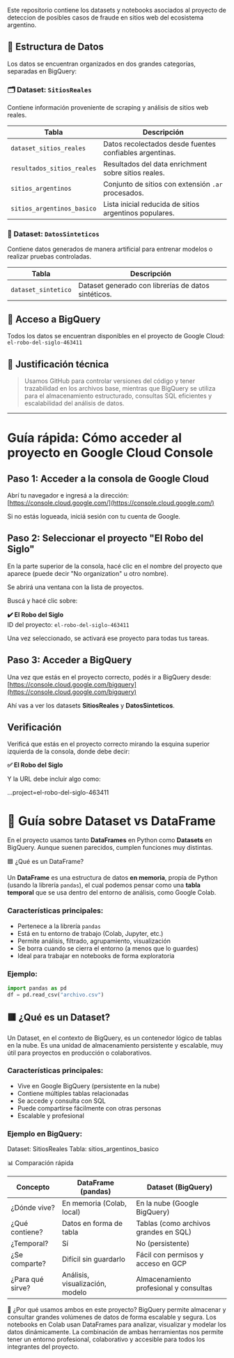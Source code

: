 Este repositorio contiene los datasets y notebooks asociados al proyecto de deteccion de posibles casos de fraude en sitios web del ecosistema argentino.

## 📂 Estructura de Datos

Los datos se encuentran organizados en dos grandes categorías, separadas en BigQuery:

### 🗂️ Dataset: `SitiosReales`

Contiene información proveniente de scraping y análisis de sitios web reales.

| Tabla                       | Descripción                                             |
|----------------------------|----------------------------------------------------------|
| `dataset_sitios_reales`    | Datos recolectados desde fuentes confiables argentinas.  |
| `resultados_sitios_reales` | Resultados del data enrichment sobre sitios reales.      |
| `sitios_argentinos`        | Conjunto de sitios con extensión `.ar` procesados.       |
| `sitios_argentinos_basico` | Lista inicial reducida de sitios argentinos populares.   |

### 🧪 Dataset: `DatosSinteticos`

Contiene datos generados de manera artificial para entrenar modelos o realizar pruebas controladas.

| Tabla                | Descripción                                        |
|---------------------|-----------------------------------------------------|
| `dataset_sintetico` | Dataset generado con librerías de datos sintéticos. |

## 🔗 Acceso a BigQuery

Todos los datos se encuentran disponibles en el proyecto de Google Cloud:  
`el-robo-del-siglo-463411`

## 📌 Justificación técnica

> Usamos GitHub para controlar versiones del código y tener trazabilidad en los archivos base, mientras que BigQuery se utiliza para el almacenamiento estructurado, consultas SQL eficientes y escalabilidad del análisis de datos.

---

# Guía rápida: Cómo acceder al proyecto en Google Cloud Console

## Paso 1: Acceder a la consola de Google Cloud

Abrí tu navegador e ingresá a la dirección:  
[https://console.cloud.google.com/](https://console.cloud.google.com/)

Si no estás logueada, iniciá sesión con tu cuenta de Google.

## Paso 2: Seleccionar el proyecto "El Robo del Siglo"

En la parte superior de la consola, hacé clic en el nombre del proyecto que aparece (puede decir "No organization" u otro nombre).

Se abrirá una ventana con la lista de proyectos.

Buscá y hacé clic sobre:

**✔️ El Robo del Siglo**  
ID del proyecto: `el-robo-del-siglo-463411`

Una vez seleccionado, se activará ese proyecto para todas tus tareas.

## Paso 3: Acceder a BigQuery

Una vez que estás en el proyecto correcto, podés ir a BigQuery desde:  
[https://console.cloud.google.com/bigquery](https://console.cloud.google.com/bigquery)

Ahí vas a ver los datasets **SitiosReales** y **DatosSinteticos**.

## Verificación

Verificá que estás en el proyecto correcto mirando la esquina superior izquierda de la consola, donde debe decir:

**✅ El Robo del Siglo**

Y la URL debe incluir algo como:

...project=el-robo-del-siglo-463411

# 📁 Guía sobre Dataset vs DataFrame

En el proyecto usamos tanto **DataFrames** en Python como **Datasets** en BigQuery. Aunque suenen parecidos, cumplen funciones muy distintas.

 🟦 ¿Qué es un DataFrame?

Un **DataFrame** es una estructura de datos **en memoria**, propia de Python (usando la librería `pandas`), el cual podemos pensar como una **tabla temporal** que se usa dentro del entorno de análisis, como Google Colab.

### Características principales:
- Pertenece a la librería `pandas`
- Está en tu entorno de trabajo (Colab, Jupyter, etc.)
- Permite análisis, filtrado, agrupamiento, visualización
- Se borra cuando se cierra el entorno (a menos que lo guardes)
- Ideal para trabajar en notebooks de forma exploratoria

### Ejemplo:
```python
import pandas as pd
df = pd.read_csv("archivo.csv")
```

## 🟥 ¿Qué es un Dataset?
Un Dataset, en el contexto de BigQuery, es un contenedor lógico de tablas en la nube. Es una unidad de almacenamiento persistente y escalable, muy útil para proyectos en producción o colaborativos.

### Características principales:
- Vive en Google BigQuery (persistente en la nube)
- Contiene múltiples tablas relacionadas
- Se accede y consulta con SQL
- Puede compartirse fácilmente con otras personas
- Escalable y profesional

### Ejemplo en BigQuery:
Dataset: SitiosReales
Tabla: sitios_argentinos_basico

📊 Comparación rápida

|Concepto               | DataFrame (pandas)                                      | Dataset (BigQuery)                                      |
|-----------------------|---------------------------------------------------------|---------------------------------------------------------|
| ¿Dónde vive?          | En memoria (Colab, local)                               |En la nube (Google BigQuery)                             |
| ¿Qué contiene?        | Datos en forma de tabla                                 |Tablas (como archivos grandes en SQL)                    |
| ¿Temporal?            | Sí                                                      |No (persistente)                                         |
| ¿Se comparte?         | Difícil sin guardarlo                                   |	Fácil con permisos y acceso en GCP                      |
| ¿Para qué sirve?      | Análisis, visualización, modelo                         |Almacenamiento profesional y consultas                   |


🧠 ¿Por qué usamos ambos en este proyecto?
BigQuery permite almacenar y consultar grandes volúmenes de datos de forma escalable y segura.
Los notebooks en Colab usan DataFrames para analizar, visualizar y modelar los datos dinámicamente.
La combinación de ambas herramientas nos permite tener un entorno profesional, colaborativo y accesible para todos los integrantes del proyecto.




